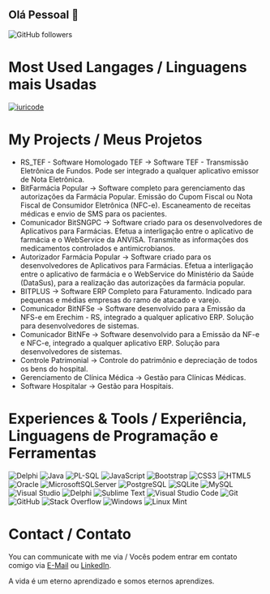 ## Olá Pessoal 👋

<!--
**RafaSartori/rafasartori** is a ✨ _special_ ✨ repository because its `README.md` (this file) appears on your GitHub profile.

Here are some ideas to get you started:

- 🔭 I’m currently working on ...
- 🌱 I’m currently learning ...
- 👯 I’m looking to collaborate on ...
- 🤔 I’m looking for help with ...
- 💬 Ask me about ...
- 📫 How to reach me: ...
- 😄 Pronouns: ...
- ⚡ Fun fact: ...
-->

![GitHub followers](https://img.shields.io/github/followers/rafasartori?style=flat)
<!-- <a href="https://stackoverflow.com/users/17190208/serdar-gul" target="_blank">
<img alt="StackOverflow"
src="https://stackoverflow-badge.vercel.app/?userID=17190208" />
</a> -->

# Most Used Langages / Linguagens mais Usadas
[![iuricode](https://github-readme-stats.vercel.app/api/top-langs/?username=RafaSartori&layout=compact)](https://github.com/RafaSartori/github-readme-stats)

# My Projects / Meus Projetos
- RS_TEF - Software Homologado TEF -> Software TEF - Transmissão Eletrônica de Fundos. Pode ser integrado a qualquer aplicativo emissor de Nota Eletrônica.
- BitFarmácia Popular -> Software completo para gerenciamento das autorizações da Farmácia Popular. Emissão do Cupom Fiscal ou Nota Fiscal de Consumidor Eletrônica (NFC-e). Escaneamento de receitas médicas e envio de SMS para os pacientes.
- Comunicador BitSNGPC -> Software criado para os desenvolvedores de Aplicativos para Farmácias. Efetua a interligação entre o aplicativo de farmácia e o WebService da ANVISA. Transmite as informações dos medicamentos controlados e antimicrobianos.
- Autorizador Farmácia Popular -> Software criado para os desenvolvedores de Aplicativos para Farmácias. Efetua a interligação entre o aplicativo de farmácia e o WebService do Ministério da Saúde (DataSus), para a realização das autorizações da farmácia popular.
- BITPLUS -> Software ERP Completo para Faturamento. Indicado para pequenas e médias empresas do ramo de atacado e varejo.
- Comunicador BitNFSe -> Software desenvolvido para a Emissão da NFS-e em Erechim - RS, integrado a qualquer aplicativo ERP. Solução para desenvolvedores de sistemas.
- Comunicador BitNFe -> Software desenvolvido para a Emissão da NF-e e NFC-e, integrado a qualquer aplicativo ERP. Solução para desenvolvedores de sistemas.
- Controle Patrimonial -> Controle do patrimônio e depreciação de todos os bens do hospital.
- Gerenciamento de Clínica Médica -> Gestão para Clínicas Médicas.
- Software Hospitalar -> Gestão para Hospitais.

# Experiences & Tools / Experiência, Linguagens de Programação e Ferramentas
<!-- <img src="https://raw.githubusercontent.com/devicons/devicon/master/icons/csharp/csharp-original.svg" alt="csharp" width="40" height="40" title="C#"/> <img src="https://user-images.githubusercontent.com/3423282/123477765-e4013700-d5d4-11eb-876c-de9aab52153b.png" alt="delphi" width="40" height="40" title="Delphi"/> <img src="https://upload.wikimedia.org/wikipedia/commons/0/0e/Microsoft_.NET_logo.png?20200524033331" alt="dotnet" width="40" height="40" title=".NET"/> <img src="https://icon-library.com/images/icon-oracle/icon-oracle-5.jpg" alt="oracle" width="40" height="40" title="Oracle"/> <img src="https://raw.githubusercontent.com/devicons/devicon/1119b9f84c0290e0f0b38982099a2bd027a48bf1/icons/postgresql/postgresql-original.svg" alt="postgresql" width="40" height="40" title="PostgreSQL"/> <img src="https://img.icons8.com/external-wanicon-two-tone-wanicon/344/external-sql-server-big-data-wanicon-two-tone-wanicon.png" alt="microsoftsqlserver" width="40" height="40" title="Microsoft SQL Server"/> <img src="https://raw.githubusercontent.com/devicons/devicon/1119b9f84c0290e0f0b38982099a2bd027a48bf1/icons/javascript/javascript-original.svg" alt="javascript" width="40" height="40" title="JavaScript"/> <img src="https://raw.githubusercontent.com/devicons/devicon/1119b9f84c0290e0f0b38982099a2bd027a48bf1/icons/jquery/jquery-original.svg" alt="jquery" width="40" height="40" title="JQuery"/> <img src="https://raw.githubusercontent.com/devicons/devicon/1119b9f84c0290e0f0b38982099a2bd027a48bf1/icons/bootstrap/bootstrap-original.svg" alt="bootstrap" width="40" height="40" title="Bootstrap"/> <img src="https://raw.githubusercontent.com/devicons/devicon/1119b9f84c0290e0f0b38982099a2bd027a48bf1/icons/css3/css3-original.svg" alt="css3" width="40" height="40" title="CSS3"/> <img src="https://raw.githubusercontent.com/github/explore/80688e429a7d4ef2fca1e82350fe8e3517d3494d/topics/git/git.png" alt="git" width="40" height="40" title="Git"/> <img src="https://img.icons8.com/nolan/64/github.png" alt="github" width="40" height="40" title="GitHub"/> <img src="https://cdn.icon-icons.com/icons2/3053/PNG/512/jira_cloud_macos_bigsur_icon_190051.png" alt="jira" width="40" height="40" title="JIRA"/> <img src="https://cdn.iconscout.com/icon/free/png-256/asana-226537.png" alt="asana" width="40" height="40" title="Asana"/> <img src="https://raw.githubusercontent.com/devicons/devicon/1119b9f84c0290e0f0b38982099a2bd027a48bf1/icons/visualstudio/visualstudio-plain.svg" alt="visualstudio" width="40" height="40" title="Visual Studio"/> <img src="https://upload.wikimedia.org/wikipedia/commons/thumb/6/6e/JetBrains_Rider_Icon.svg/1200px-JetBrains_Rider_Icon.svg.png" alt="rider" width="40" height="40" title="JetBrains Rider"/> <img src="https://wiki.freepascal.org/images/e/ec/Lazarus-icons-exe-proposal-bpsoftware.png" alt="lazarus" width="40" height="40" title="Lazarus IDE"/> <img src="https://encrypted-tbn0.gstatic.com/images?q=tbn:ANd9GcRLsx6po99ETTjhbzojNL9xX-BQmgHTe-LaUa8lrn6KsDSF6EQBOm2fzKpZlMHtMJTr9oo&usqp=CAU" alt="delphi7" width="40" height="40" title="Delphi 7"/> <img src="https://upload.wikimedia.org/wikipedia/commons/thumb/7/79/Breezeicons-apps-48-sublime-text.svg/640px-Breezeicons-apps-48-sublime-text.svg.png" alt="sublimetext" width="40" height="40" title="Sublime Text"/> <img src="https://upload.wikimedia.org/wikipedia/commons/thumb/9/9a/Visual_Studio_Code_1.35_icon.svg/2048px-Visual_Studio_Code_1.35_icon.svg.png" alt="vscode" width="40" height="40" title="Visual Studio Code"/> <img src="https://upload.wikimedia.org/wikipedia/commons/thumb/b/b5/DBeaver_logo.svg/256px-DBeaver_logo.svg.png" alt="dbeaver" width="40" height="40" title="DBeaver"/> <img src="https://www.imaginet.com/wp/wp-content/uploads/2016/03/telerik-icon.png" alt="telerik" width="40" height="40" title="Telerik"/> -->

<div align="left">

![Delphi](https://img.shields.io/badge/Delphi-B22222?style=for-the-badge&logo=delphi&logoColor=white&logoWidth=20) 
![Java](https://img.shields.io/badge/Java-ED8B00?style=for-the-badge&logo=java&logoColor=white&logoWidth=20) 
![PL-SQL](https://img.shields.io/badge/PLSQL-F80000?style=for-the-badge&logo=oracle&logoColor=white&logoWidth=20)
![JavaScript](https://img.shields.io/badge/javascript-%23323330.svg?style=for-the-badge&logo=javascript&logoColor=white&logoWidth=20) 
![Bootstrap](https://img.shields.io/badge/bootstrap-%23563D7C.svg?style=for-the-badge&logo=bootstrap&logoColor=white&logoWidth=20) 
![CSS3](https://img.shields.io/badge/css3-%231572B6.svg?style=for-the-badge&logo=css3&logoColor=white&logoWidth=20) 
![HTML5](https://img.shields.io/badge/html5-%23E34F26.svg?style=for-the-badge&logo=html5&logoColor=white&logoWidth=20) 
![Oracle](https://img.shields.io/badge/Oracle-F80000?style=for-the-badge&logo=oracle&logoColor=white&logoWidth=20) 
![MicrosoftSQLServer](https://img.shields.io/badge/Microsoft%20SQL%20Server-CC2927?style=for-the-badge&logo=microsoft%20sql%20server&logoColor=white&logoWidth=20) 
![PostgreSQL](https://img.shields.io/badge/postgresql-%23316192.svg?style=for-the-badge&logo=postgresql&logoColor=white&logoWidth=20) 
![SQLite](https://img.shields.io/badge/sqlite-%2307405e.svg?style=for-the-badge&logo=sqlite&logoColor=white&logoWidth=20) 
![MySQL](https://img.shields.io/badge/mysql-%2300f.svg?style=for-the-badge&logo=mysql&logoColor=white&logoWidth=20)
![Visual Studio](https://img.shields.io/badge/Visual%20Studio-5C2D91.svg?style=for-the-badge&logo=visual-studio&logoColor=white&logoWidth=20) 
![Delphi](https://img.shields.io/badge/Delphi_RAD_Studio-B22222?style=for-the-badge&logo=delphi&logoColor=white&logoWidth=20) 
![Sublime Text](https://img.shields.io/badge/sublime_text-%23575757.svg?style=for-the-badge&logo=sublime-text&logoColor=white&logoWidth=20) 
![Visual Studio Code](https://img.shields.io/badge/Visual%20Studio%20Code-0078d7.svg?style=for-the-badge&logo=visual-studio-code&logoColor=white&logoWidth=20)
![Git](https://img.shields.io/badge/git-%23F05033.svg?style=for-the-badge&logo=git&logoColor=white&logoWidth=20) 
![GitHub](https://img.shields.io/badge/github-%23121011.svg?style=for-the-badge&logo=github&logoColor=white&logoWidth=20) 
![Stack Overflow](https://img.shields.io/badge/-Stackoverflow-FE7A16?style=for-the-badge&logo=stack-overflow&logoColor=white&logoWidth=20) 
![Windows](https://img.shields.io/badge/Windows-0078D6?style=for-the-badge&logo=windows&logoColor=white&logoWidth=20) 
![Linux Mint](https://img.shields.io/badge/Linux%20Mint-87CF3E?style=for-the-badge&logo=Linux%20Mint&logoColor=white&logoWidth=20)

</div>

# Contact / Contato

You can communicate with me via / Vocês podem entrar em contato comigo via 
[E-Mail](mailto:rafa.sartori76@gmail.com) ou [LinkedIn](https://www.linkedin.com/in/rafael-sartori-29b9b126/).

A vida é um eterno aprendizado e somos eternos aprendizes.
